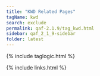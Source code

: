 ```yaml
---
title: "KWD Related Pages"
tagName: kwd
search: exclude
permalink: qaf-2.1.9/tag_kwd.html
sidebar: qaf_2_1_9-sidebar
folder: latest
---
```

{% include taglogic.html %}

{% include links.html %}

